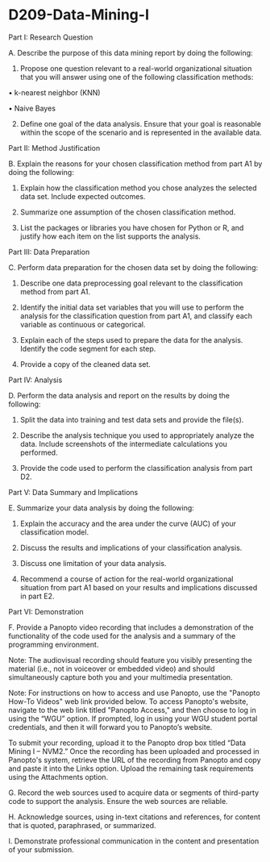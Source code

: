 # D209-Data-Mining-I

Part I: Research Question

A.  Describe the purpose of this data mining report by doing the following:

1.  Propose one question relevant to a real-world organizational situation that you will answer using one of the following classification methods:

•  k-nearest neighbor (KNN)

•  Naive Bayes

2.  Define one goal of the data analysis. Ensure that your goal is reasonable within the scope of the scenario and is represented in the available data.
 

Part II: Method Justification

B.  Explain the reasons for your chosen classification method from part A1 by doing the following:

1.  Explain how the classification method you chose analyzes the selected data set. Include expected outcomes.

2.  Summarize one assumption of the chosen classification method.

3.  List the packages or libraries you have chosen for Python or R, and justify how each item on the list supports the analysis.
 

Part III: Data Preparation

C.  Perform data preparation for the chosen data set by doing the following:

1.  Describe one data preprocessing goal relevant to the classification method from part A1.

2.  Identify the initial data set variables that you will use to perform the analysis for the classification question from part A1, and classify each variable as continuous or categorical.

3.  Explain each of the steps used to prepare the data for the analysis. Identify the code segment for each step.

4.  Provide a copy of the cleaned data set.
 

Part IV: Analysis

D.  Perform the data analysis and report on the results by doing the following:

1.  Split the data into training and test data sets and provide the file(s).

2.  Describe the analysis technique you used to appropriately analyze the data. Include screenshots of the intermediate calculations you performed.

3.  Provide the code used to perform the classification analysis from part D2.
 

Part V: Data Summary and Implications

E.  Summarize your data analysis by doing the following:

1.  Explain the accuracy and the area under the curve (AUC) of your classification model.

2.  Discuss the results and implications of your classification analysis.

3.  Discuss one limitation of your data analysis.

4.  Recommend a course of action for the real-world organizational situation from part A1 based on your results and implications discussed in part E2.
 

Part VI: Demonstration

F.  Provide a Panopto video recording that includes a demonstration of the functionality of the code used for the analysis and a summary of the programming environment.
 

Note: The audiovisual recording should feature you visibly presenting the material (i.e., not in voiceover or embedded video) and should simultaneously capture both you and your multimedia presentation.
 

Note: For instructions on how to access and use Panopto, use the "Panopto How-To Videos" web link provided below. To access Panopto's website, navigate to the web link titled "Panopto Access," and then choose to log in using the “WGU” option. If prompted, log in using your WGU student portal credentials, and then it will forward you to Panopto’s website.
 

To submit your recording, upload it to the Panopto drop box titled “Data Mining I – NVM2.” Once the recording has been uploaded and processed in Panopto's system, retrieve the URL of the recording from Panopto and copy and paste it into the Links option. Upload the remaining task requirements using the Attachments option.
 

G.  Record the web sources used to acquire data or segments of third-party code to support the analysis. Ensure the web sources are reliable.



H.  Acknowledge sources, using in-text citations and references, for content that is quoted, paraphrased, or summarized.



I.  Demonstrate professional communication in the content and presentation of your submission.
